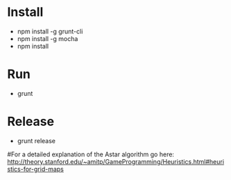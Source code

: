 # Install
* npm install -g grunt-cli
* npm install -g mocha
* npm install

# Run
* grunt

# Release
* grunt release


#For a detailed explanation of the Astar algorithm go here:
http://theory.stanford.edu/~amitp/GameProgramming/Heuristics.html#heuristics-for-grid-maps